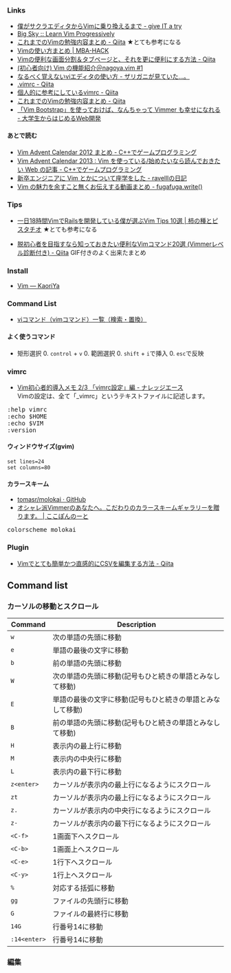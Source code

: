 ### Links

- [僕がサクラエディタからVimに乗り換えるまで - give IT a try](http://blog.jnito.com/entry/20120101/1325420213)
- [Big Sky :: Learn Vim Progressively](http://mattn.kaoriya.net/software/vim/20110902125512.htm)
- [これまでのVimの勉強内容まとめ - Qiita](http://qiita.com/letsspeak/items/fd33d0f2e0fb0afe4531) ★とても参考になる
- [Vimの使い方まとめ | MBA-HACK](http://mba-hack.blogspot.jp/2013/02/vim.html)
- [Vimの便利な画面分割＆タブページと、それを更に便利にする方法 - Qiita](http://qiita.com/tekkoc/items/98adcadfa4bdc8b5a6ca)
- [(初心者向け) Vim の機能紹介＠nagoya.vim #1](http://www.slideshare.net/cohama/vim-nagoyavim-1)
- [なるべく覚えないviエディタの使い方 - ザリガニが見ていた...。](http://d.hatena.ne.jp/zariganitosh/20120227/minimum_vi)
- [.vimrc - Qiita](http://qiita.com/fl04t/items/57ebb0fe8009d00c8499)
- [個人的に参考にしているvimrc - Qiita](http://qiita.com/knt45/items/ea2823361bfd29c25937)
- [これまでのVimの勉強内容まとめ - Qiita](http://qiita.com/letsspeak/items/fd33d0f2e0fb0afe4531)
- [「Vim Bootstrap」を使っておけば、なんちゃって Vimmer も幸せになれる - 大学生からはじめるWeb開発](http://karur4n.hatenablog.com/entry/2014/08/19/202239)

#### あとで読む

- [Vim Advent Calendar 2012 まとめ - C++でゲームプログラミング](http://d.hatena.ne.jp/osyo-manga/20131130/1385820282)
- [Vim Advent Calendar 2013 : Vim を使っている/始めたいなら読んでおきたい Web の記事 - C++でゲームプログラミング](http://d.hatena.ne.jp/osyo-manga/20131201/1385823937)
- [新卒エンジニアに Vim とかについて座学をした - ravelllの日記](http://ravelll.hatenadiary.jp/entry/2014/11/10/145401)
- [Vim の魅力を余すこと無くお伝えする動画まとめ - fugafuga.write()](http://blog.tokoyax.com/entry/vim/video-matome)

### Tips

- [一日18時間VimでRailsを開発している僕が選ぶVim Tips 10選 | 柿の種とピスタチオ](http://kakipy.com/articles/5) ★とても参考になる

- [脱初心者を目指すなら知っておきたい便利なVimコマンド20選 (Vimmerレベル診断付き) - Qiita](http://qiita.com/jnchito/items/57ffda5712636a9a1e62) GIF付きのよく出来たまとめ

### Install

- [Vim — KaoriYa](http://www.kaoriya.net/software/vim/)

### Command List

- [viコマンド（vimコマンド）一覧（検索・置換）](http://uguisu.skr.jp/Windows/vi.html)

#### よく使うコマンド

- 矩形選択
    0. `control` + `v`
    0. 範囲選択
    0. `shift` + `i`で挿入
    0. `esc`で反映

### vimrc

- [Vim初心者的導入メモ 2/3 「vimrc設定」編 - ナレッジエース](http://blog.blueblack.net/item_110)  
Vimの設定は、全て「_vimrc」というテキストファイルに記述します。

<pre>
:help vimrc
:echo $HOME
:echo $VIM
:version
</pre>

#### ウィンドウサイズ(gvim)

    set lines=24
    set columns=80


#### カラースキーム
- [tomasr/molokai · GitHub](https://github.com/tomasr/molokai)
- [オシャレ派Vimmerのあなたへ。こだわりのカラースキームギャラリーを贈ります。 | ここぽんのーと](http://cocopon.me/blog/?p=4059)

<pre>
colorscheme molokai
</pre>

### Plugin

- [Vimでとても簡単かつ直感的にCSVを編集する方法 - Qiita](http://qiita.com/rbtnn/items/3830c1ca7d65725046ed)


## Command list

### カーソルの移動とスクロール

|Command|Description|
|---|---|
|`w`|次の単語の先頭に移動|
|`e`|単語の最後の文字に移動|
|`b`|前の単語の先頭に移動|
|`W`|次の単語の先頭に移動(記号もひと続きの単語とみなして移動)|
|`E`|単語の最後の文字に移動(記号もひと続きの単語とみなして移動)|
|`B`|前の単語の先頭に移動(記号もひと続きの単語とみなして移動)|
|`H`|表示内の最上行に移動|
|`M`|表示内の中央行に移動|
|`L`|表示内の最下行に移動|
|`z<enter>`|カーソルが表示内の最上行になるようにスクロール|
|`zt`|カーソルが表示内の最上行になるようにスクロール|
|`z.`|カーソルが表示内の中央行になるようにスクロール|
|`z-`|カーソルが表示内の最下行になるようにスクロール|
|`<C-f>`|1画面下へスクロール|
|`<C-b>`|1画面上へスクロール|
|`<C-e>`|1行下へスクロール|
|`<C-y>`|1行上へスクロール|
|`%`|対応する括弧に移動|
|`gg`|ファイルの先頭行に移動|
|`G`|ファイルの最終行に移動|
|`14G`|行番号14に移動|
|`:14<enter>`|行番号14に移動|

### 編集
